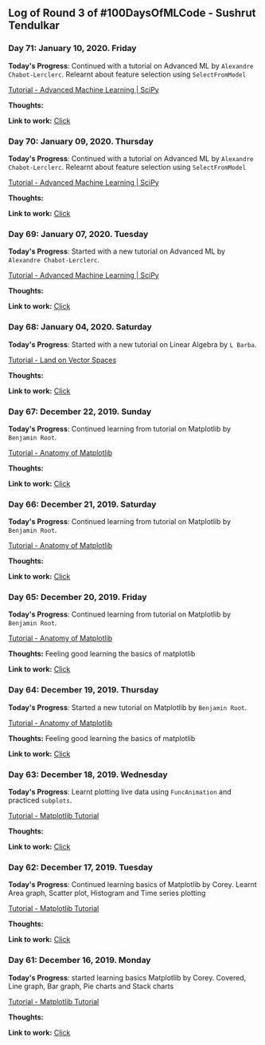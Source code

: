 ## Log of Round 3 of #100DaysOfMLCode - Sushrut Tendulkar

### Day 71: January 10, 2020. Friday

**Today's Progress**: Continued with a tutorial on Advanced ML by `Alexandre Chabot-Lerclerc`. Relearnt about feature selection using `SelectFromModel` 

[Tutorial - Advanced Machine Learning | SciPy](https://youtu.be/4H7kg2l4lD8?t=2296) <br>

**Thoughts:** 

**Link to work:** [Click](https://github.com/sushtend/100-days-of-ml-code/commit/ccd8bb01fa1c16cb07fb1c3cf81f378b204ea90b)


### Day 70: January 09, 2020. Thursday

**Today's Progress**: Continued with a tutorial on Advanced ML by `Alexandre Chabot-Lerclerc`. Relearnt about feature selection using `SelectFromModel` 

[Tutorial - Advanced Machine Learning | SciPy](https://youtu.be/4H7kg2l4lD8?t=2296) <br>

**Thoughts:** 

**Link to work:** [Click](https://github.com/sushtend/100-days-of-ml-code/commit/9d0baf7be1adebfc395b173754884821d20c686a)



### Day 69: January 07, 2020. Tuesday

**Today's Progress**: Started with a new tutorial on Advanced ML by `Alexandre Chabot-Lerclerc`. 

[Tutorial - Advanced Machine Learning | SciPy](https://youtu.be/4H7kg2l4lD8?t=2296) <br>

**Thoughts:** 

**Link to work:** [Click](https://github.com/sushtend/100-days-of-ml-code/commit/96ffeb8317c951c01c1b5b64f25c4b021f3d237b)


### Day 68: January 04, 2020. Saturday

**Today's Progress**: Started with a new tutorial on Linear Algebra by `L Barba`. 

[Tutorial - Land on Vector Spaces](https://www.youtube.com/watch?v=4-P0gptDT40) <br>

**Thoughts:** 

**Link to work:** [Click](https://github.com/sushtend/100-days-of-ml-code/commit/616402e1339ce8dc616800b01bff06099af95c99)


### Day 67: December 22, 2019. Sunday

**Today's Progress**: Continued learning from tutorial on Matplotlib by `Benjamin Root`. 

[Tutorial - Anatomy of Matplotlib](https://www.youtube.com/watch?v=6gdNUDs6QPc&list=PLYx7XA2nY5Gd-tNhm79CNMe_qvi35PgUR&index=14&t=0s) <br>

**Thoughts:** 

**Link to work:** [Click](https://github.com/sushtend/100-days-of-ml-code/commit/06651776b0700bb3011888ab60ce768a83c029ab)


### Day 66: December 21, 2019. Saturday

**Today's Progress**: Continued learning from tutorial on Matplotlib by `Benjamin Root`. 

[Tutorial - Anatomy of Matplotlib](https://www.youtube.com/watch?v=6gdNUDs6QPc&list=PLYx7XA2nY5Gd-tNhm79CNMe_qvi35PgUR&index=14&t=0s) <br>

**Thoughts:** 

**Link to work:** [Click](https://github.com/sushtend/100-days-of-ml-code/commit/6dd307f32cb9abae0ef0509220f9ae6c3cba0bef)


### Day 65: December 20, 2019. Friday

**Today's Progress**: Continued learning from tutorial on Matplotlib by `Benjamin Root`. 

[Tutorial - Anatomy of Matplotlib](https://www.youtube.com/watch?v=6gdNUDs6QPc&list=PLYx7XA2nY5Gd-tNhm79CNMe_qvi35PgUR&index=14&t=0s) <br>

**Thoughts:** Feeling good learning the basics of matplotlib

**Link to work:** [Click](https://github.com/sushtend/100-days-of-ml-code/commit/89d30a01e2579fce6294e0bc7125b4495ed419cd)


### Day 64: December 19, 2019. Thursday

**Today's Progress**: Started a new tutorial on Matplotlib by `Benjamin Root`. 

[Tutorial - Anatomy of Matplotlib](https://www.youtube.com/watch?v=6gdNUDs6QPc&list=PLYx7XA2nY5Gd-tNhm79CNMe_qvi35PgUR&index=14&t=0s) <br>

**Thoughts:** Feeling good learning the basics of matplotlib

**Link to work:** [Click](https://github.com/sushtend/100-days-of-ml-code/commit/e2501034a6ed99662158ca1e2f81ff1c35f60a85)


### Day 63: December 18, 2019. Wednesday

**Today's Progress**: Learnt plotting live data using `FuncAnimation` and practiced `subplots`.

[Tutorial - Matplotlib Tutorial](https://www.youtube.com/watch?v=XFZRVnP-MTU&list=PL-osiE80TeTvipOqomVEeZ1HRrcEvtZB_&index=10) <br>

**Thoughts:** 

**Link to work:** [Click](https://github.com/sushtend/100-days-of-ml-code/commit/c334628c08b2c7a8c5f185ccf894abdc309efdac)



### Day 62: December 17, 2019. Tuesday

**Today's Progress**: Continued learning basics of Matplotlib by Corey. Learnt Area graph, Scatter plot, Histogram and Time series plotting

[Tutorial - Matplotlib Tutorial](https://www.youtube.com/watch?v=x0Uguu7gqgk&list=PL-osiE80TeTvipOqomVEeZ1HRrcEvtZB_&index=5) <br>

**Thoughts:** 

**Link to work:** [Click](https://github.com/sushtend/100-days-of-ml-code/commit/c0897f67114b649821dfd7ca9b2e5e38b444840c)


### Day 61: December 16, 2019. Monday

**Today's Progress**: started learning basics Matplotlib by Corey. Covered, Line graph, Bar graph, Pie charts and Stack charts

[Tutorial - Matplotlib Tutorial](https://www.youtube.com/watch?v=xN-Supd4H38&list=PL-osiE80TeTvipOqomVEeZ1HRrcEvtZB_&index=4) <br>

**Thoughts:** 

**Link to work:** [Click](https://github.com/sushtend/100-days-of-ml-code/commit/9bde21d3098ffe21757230d2b91d233e2afa4df7)
